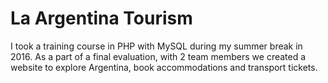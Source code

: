 # La Argentina Tourism
I took a training course in PHP with MySQL during my summer break in 2016. As a part of a final evaluation, with 2 team members we created a website to explore Argentina, book accommodations and transport tickets.
